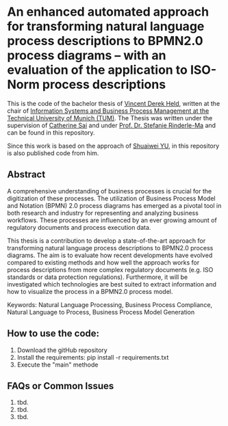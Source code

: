 # An enhanced automated approach for transforming natural language process descriptions to BPMN2.0 process diagrams – with an evaluation of the application to ISO-Norm process descriptions

This is the code of the bachelor thesis of [Vincent Derek Held](mailto:vincent.held@tum.de), written at the chair of [Information Systems and Business Process Management at the Technical University of Munich (TUM)](https://www.cs.cit.tum.de/bpm/chair/).
The Thesis was written under the supervision of [Catherine Sai](mailto:catherine.sai@tum.de) and under [Prof. Dr. Stefanie Rinderle-Ma](mailto:stefanie.rinderle-ma@tum.de) and can be found in this repository.

Since this work is based on the approach of [Shuaiwei YU](https://github.com/ShuaiweiYu/text2BPMN), in this repository is also published code from him.

## Abstract
A comprehensive understanding of business processes is crucial for the digitization of these processes. The utilization of Business Process Model and Notation (BPMN) 2.0 process diagrams has emerged as a pivotal tool in both research and industry for representing and analyzing business workflows. These processes are influenced by an ever growing amount of regulatory documents and process execution data.

This thesis is a contribution to develop a state-of-the-art approach for transforming natural language process descriptions to BPMN2.0 process diagrams. The aim is to evaluate how recent developments have evolved compared to existing methods and how well the approach works for process descriptions from more complex regulatory documents (e.g. ISO standards or data protection regulations). Furthermore, it will be investigated which technologies are best suited to extract information and how to visualize the process in a BPMN2.0 process model.

Keywords: Natural Language Processing, Business Process Compliance, Natural Language to Process, Business Process Model Generation




## How to use the code:
1. Download the gitHub repository
2. Install the requirements: pip install -r requirements.txt
3. Execute the "main" methode


## FAQs or Common Issues
1. tbd.
2. tbd.
3. tbd.